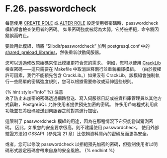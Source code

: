 # F.26. passwordcheck

每當使用 [CREATE ROLE](../../reference/sql-commands/create-role.md) 或 [ALTER ROLE](../../reference/sql-commands/alter-role.md) 設定使用者密碼時，passwordcheck 模組都會檢查使用者的密碼。 如果密碼強度被認為太弱，它將被拒絕，命令將因錯誤而終止。

要啟用此模組，請將 “$libdir/passwordcheck” 加到 postgresql.conf 中的 [shared\_preload\_libraries](../../server-administration/server-configuration/client-connection-defaults.md#shared\_preload\_libraries-string)，然後重新啟動伺服器。

您可以透過修改原始碼來使此模組更符合您的需求。 例如，您可以使用 [CrackLib](https://github.com/cracklib/cracklib) 檢查密碼——這只需要在 Makefile 中取消註釋兩行並重新編譯模組。 （由於授權許可因素，我們不能預先包含 CrackLib。）如果沒有 CrackLib，該模組會強制執行一些簡單的密碼強度規則，您可以根據需要修改或延伸這些規則。

{% hint style="info" %}
注意\
為了防止未加密的密碼透過網路發送、寫入伺服器日誌或被資料庫管理員以其他方式竊取，PostgreSQL 允許使用者提供預先加密的密碼。 許多用戶端程式利用此功能並在將密碼發送到伺服器之前對其進行加密。

這限制了 passwordcheck 模組的用途，因為在那種情況下它只能嘗試猜測密碼。 因此，如果您的安全要求很高，則不建議使用 passwordcheck。 使用外部驗證方法如 GSSAPI（參見第 21 章）比依賴資料庫內的密碼反而更為安全。

或者，您可以修改 passwordcheck 以拒絕預先加密的密碼，但強制使用者以明碼形式設定密碼會帶來自身的安全風險。
{% endhint %}

